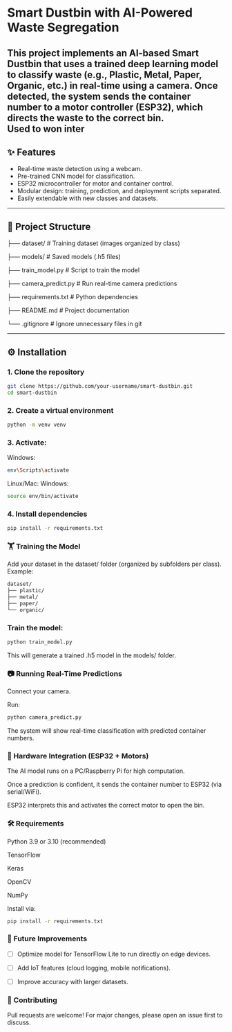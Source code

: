 # Smart Dustbin with AI-Powered Waste Segregation  

This project implements an **AI-based Smart Dustbin** that uses a trained deep learning model to classify waste (e.g., Plastic, Metal, Paper, Organic, etc.) in real-time using a camera. Once detected, the system sends the container number to a **motor controller (ESP32)**, which directs the waste to the correct bin.  
Used to won inter
---

## ✨ Features  
- Real-time waste detection using a webcam.  
- Pre-trained CNN model for classification.  
- ESP32 microcontroller for motor and container control.  
- Modular design: training, prediction, and deployment scripts separated.  
- Easily extendable with new classes and datasets.  

---

## 📂 Project Structure  
├── dataset/ # Training dataset (images organized by class)

├── models/ # Saved models (.h5 files)

├── train_model.py # Script to train the model

├── camera_predict.py # Run real-time camera predictions

├── requirements.txt # Python dependencies

├── README.md # Project documentation

└── .gitignore # Ignore unnecessary files in git

---

## ⚙️ Installation  

### 1. Clone the repository  
```bash
git clone https://github.com/your-username/smart-dustbin.git
cd smart-dustbin
```

### 2. Create a virtual environment
```bash
python -m venv venv
```

### 3. Activate:

Windows:
```bash
env\Scripts\activate
```

Linux/Mac:
Windows:
```bash
source env/bin/activate
```
### 4. Install dependencies
```bash
pip install -r requirements.txt
```

### 🏋️ Training the Model

Add your dataset in the dataset/ folder (organized by subfolders per class).
Example:
```bash
dataset/
├── plastic/
├── metal/
├── paper/
└── organic/
```

### Train the model:
```bash
python train_model.py
```

This will generate a trained .h5 model in the models/ folder.

### 📷 Running Real-Time Predictions

Connect your camera.

Run:
``` bash
python camera_predict.py
```

The system will show real-time classification with predicted container numbers.

### 🔗 Hardware Integration (ESP32 + Motors)

The AI model runs on a PC/Raspberry Pi for high computation.

Once a prediction is confident, it sends the container number to ESP32 (via serial/WiFi).

ESP32 interprets this and activates the correct motor to open the bin.

### 🛠️ Requirements

Python 3.9 or 3.10 (recommended)

TensorFlow

Keras

OpenCV

NumPy

Install via:
```bash
pip install -r requirements.txt
```

### 🚀 Future Improvements

- [ ] Optimize model for TensorFlow Lite to run directly on edge devices.

- [ ] Add IoT features (cloud logging, mobile notifications).

- [ ] Improve accuracy with larger datasets.

### 🤝 Contributing

Pull requests are welcome! For major changes, please open an issue first to discuss.
